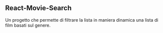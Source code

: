## React-Movie-Search

Un progetto che permette di filtrare la lista in maniera dinamica una lista di film basati sul genere.